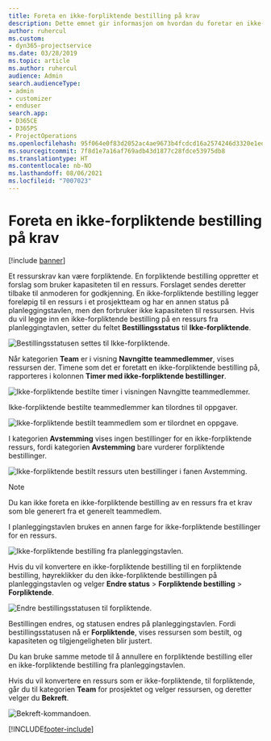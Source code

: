 ```yaml
---
title: Foreta en ikke-forpliktende bestilling på krav
description: Dette emnet gir informasjon om hvordan du foretar en ikke-forpliktende bestilling på krav.
author: ruhercul
ms.custom:
- dyn365-projectservice
ms.date: 03/28/2019
ms.topic: article
ms.author: ruhercul
audience: Admin
search.audienceType:
- admin
- customizer
- enduser
search.app:
- D365CE
- D365PS
- ProjectOperations
ms.openlocfilehash: 95f064e0f83d2052ac4ae9673b4fcdcd16a2574246d3320e1ed3798cd6ff062b
ms.sourcegitcommit: 7f8d1e7a16af769adb43d1877c28fdce53975db8
ms.translationtype: HT
ms.contentlocale: nb-NO
ms.lasthandoff: 08/06/2021
ms.locfileid: "7007023"
---
```

# <a name="soft-book-requirements"></a>Foreta en ikke-forpliktende bestilling på krav

[!include [banner](../includes/psa-now-project-operations.md)]

Et ressurskrav kan være forpliktende. En forpliktende bestilling oppretter et forslag som bruker kapasiteten til en ressurs. Forslaget sendes deretter tilbake til anmoderen for godkjenning. En ikke-forpliktende bestilling legger foreløpig til en ressurs i et prosjektteam og har en annen status på planleggingstavlen, men den forbruker ikke kapasiteten til ressursen. Hvis du vil legge inn en ikke-forpliktende bestilling på en ressurs fra planleggingtavlen, setter du feltet **Bestillingsstatus** til **Ikke-forpliktende**.

![Bestillingsstatusen settes til Ikke-forpliktende.](media/Resource-Management-image77.png)

Når kategorien **Team** er i visning **Navngitte teammedlemmer**, vises ressursen der. Timene som det er foretatt en ikke-forpliktende bestilling på, rapporteres i kolonnen **Timer med ikke-forpliktende bestillinger**.

![Ikke-forpliktende bestilte timer i visningen Navngitte teammedlemmer.](media/Resource-Management-image78.png)

Ikke-forpliktende bestilte teammedlemmer kan tilordnes til oppgaver.

![Ikke-forpliktende bestilt teammedlem som er tilordnet en oppgave.](media/Resource-Management-image79.png)

I kategorien **Avstemming** vises ingen bestillinger for en ikke-forpliktende ressurs, fordi kategorien **Avstemming** bare vurderer forpliktende bestillinger.

![Ikke-forpliktende bestilt ressurs uten bestillinger i fanen Avstemming.](media/Resource-Management-image80.png)

> [!NOTE]
> Du kan ikke foreta en ikke-forpliktende bestilling av en ressurs fra et krav som ble generert fra et generelt teammedlem.

I planleggingstavlen brukes en annen farge for ikke-forpliktende bestillinger for en ressurs.

![Ikke-forpliktende bestilling fra planleggingstavlen.](media/Resource-Management-image81.png)

Hvis du vil konvertere en ikke-forpliktende bestilling til en forpliktende bestilling, høyreklikker du den ikke-forpliktende bestillingen på planleggingstavlen og velger **Endre status** \> **Forpliktende bestilling** \> **Forpliktende**.

![Endre bestillingsstatusen til forpliktende.](media/Resource-Management-image82.png)

Bestillingen endres, og statusen endres på planleggingstavlen. Fordi bestillingsstatusen nå er **Forpliktende**, vises ressursen som bestilt, og kapasiteten og tilgjengeligheten blir justert.

Du kan bruke samme metode til å annullere en forpliktende bestilling eller en ikke-forpliktende bestilling fra planleggingstavlen.

Hvis du vil konvertere en ressurs som er ikke-forpliktende, til forpliktende, går du til kategorien **Team** for prosjektet og velger ressursen, og deretter velger du **Bekreft**.

![Bekreft-kommandoen.](media/Resource-Management-image83.png)


[!INCLUDE[footer-include](../includes/footer-banner.md)]